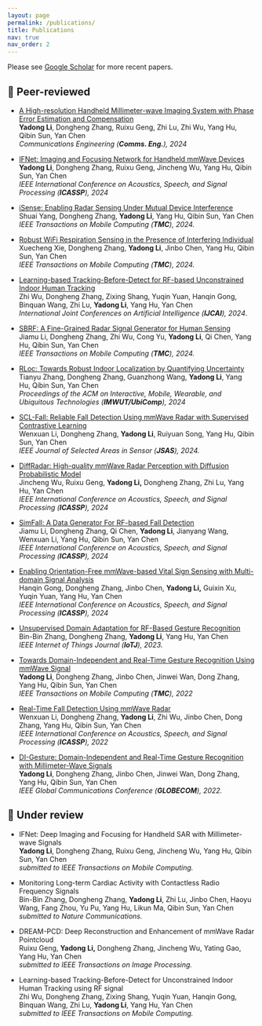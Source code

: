 ```yaml
---
layout: page
permalink: /publications/
title: Publications
nav: true
nav_order: 2
---
```


<p>
Please see <a href="https://scholar.google.com/citations?user=iZWM3pAAAAAJ&hl=en">Google Scholar</a> for more recent papers.
</p>

## 📜 Peer-reviewed

-  [A High-resolution Handheld Millimeter-wave Imaging System with Phase Error Estimation and Compensation](https://www.nature.com/articles/s44172-023-00156-2)  
  **Yadong Li**, Dongheng Zhang, Ruixu Geng, Zhi Lu, Zhi Wu, Yang Hu, Qibin Sun, Yan Chen  
  *Communications Engineering (**Comms. Eng.**), 2024*
   
- [IFNet: Imaging and Focusing Network for Handheld mmWave Devices](https://ieeexplore.ieee.org/document/10447461)  
  **Yadong Li**, Dongheng Zhang, Ruixu Geng, Jincheng Wu, Yang Hu, Qibin Sun, Yan Chen  
  *IEEE International Conference on Acoustics, Speech, and Signal Processing (**ICASSP**), 2024*
  
- [iSense: Enabling Radar Sensing Under Mutual Device Interference](https://ieeexplore.ieee.org/document/10476710)  
  Shuai Yang, Dongheng Zhang, **Yadong Li**, Yang Hu, Qibin Sun, Yan Chen  
   *IEEE Transactions on Mobile Computing (**TMC**), 2024.*
  
- [Robust WiFi Respiration Sensing in the Presence of Interfering Individual](https://ieeexplore.ieee.org/document/10379134)  
  Xuecheng Xie, Dongheng Zhang, **Yadong Li**, Jinbo Chen, Yang Hu, Qibin Sun, Yan Chen  
  *IEEE Transactions on Mobile Computing (**TMC**), 2024.*
  
- [Learning-based Tracking-Before-Detect for RF-based Unconstrained Indoor Human Tracking](https://www.ijcai.org/proceedings/2024/674)  
  Zhi Wu, Dongheng Zhang, Zixing Shang, Yuqin Yuan, Hanqin Gong, Binquan Wang, Zhi Lu, **Yadong Li**, Yang Hu, Yan Chen  
  *International Joint Conferences on Artificial Intelligence (**IJCAI**), 2024*.
  
- [SBRF: A Fine-Grained Radar Signal Generator for Human Sensing](https://ieeexplore.ieee.org/document/10596954)  
  Jiamu Li, Dongheng Zhang, Zhi Wu, Cong Yu, **Yadong Li**, Qi Chen, Yang Hu, Qibin Sun, Yan Chen  
  *IEEE Transactions on Mobile Computing (**TMC**), 2024.*
  
- [RLoc: Towards Robust Indoor Localization by Quantifying Uncertainty](https://dl.acm.org/doi/abs/10.1145/3631437)  
  Tianyu Zhang, Dongheng Zhang, Guanzhong Wang, **Yadong Li**, Yang Hu, Qibin Sun, Yan Chen  
  *Proceedings of the ACM on Interactive, Mobile, Wearable, and Ubiquitous Technologies (**IMWUT/UbiComp**), 2024*

- [SCL-Fall: Reliable Fall Detection Using mmWave Radar with Supervised Contrastive Learning](https://ieeexplore.ieee.org/abstract/document/10716775)  
  Wenxuan Li, Dongheng Zhang, **Yadong Li**, Ruiyuan Song, Yang Hu, Qibin Sun, Yan Chen  
  *IEEE Journal of Selected Areas in Sensor (**JSAS**), 2024.*

- [DiffRadar: High-quality mmWave Radar Perception with Diffusion Probabilistic Model](https://ieeexplore.ieee.org/document/10448324)  
  Jincheng Wu, Ruixu Geng, **Yadong Li,** Dongheng Zhang, Zhi Lu, Yang Hu, Yan Chen  
  *IEEE International Conference on Acoustics, Speech, and Signal Processing (**ICASSP**), 2024*

- [SimFall: A Data Generator For RF-based Fall Detection](https://ieeexplore.ieee.org/document/10446234)  
  Jiamu Li, Dongheng Zhang, Qi Chen, **Yadong Li**, Jianyang Wang, Wenxuan Li, Yang Hu, Qibin Sun, Yan Chen  
  *IEEE International Conference on Acoustics, Speech, and Signal Processing (**ICASSP**), 2024*
    
- [Enabling Orientation-Free mmWave-based Vital Sign Sensing with Multi-domain Signal Analysis](https://ieeexplore.ieee.org/document/10448323)    
  Hanqin Gong, Dongheng Zhang, Jinbo Chen, **Yadong Li,** Guixin Xu, Yuqin Yuan, Yang Hu, Yan Chen  
  *IEEE International Conference on Acoustics, Speech, and Signal Processing (**ICASSP**), 2024*
    
- [Unsupervised Domain Adaptation for RF-Based Gesture Recognition](https://ieeexplore.ieee.org/abstract/document/10147269)  
  Bin-Bin Zhang, Dongheng Zhang, **Yadong Li**, Yang Hu, Yan Chen  
  *IEEE Internet of Things Journal (**IoTJ**), 2023.*
   
 - [Towards Domain-Independent and Real-Time Gesture Recognition Using mmWave Signal](https://ieeexplore.ieee.org/abstract/document/9894724)  
  **Yadong Li**, Dongheng Zhang, Jinbo Chen, Jinwei Wan, Dong Zhang, Yang Hu, Qibin Sun, Yan Chen  
  *IEEE Transactions on Mobile Computing (**TMC**), 2022*

- [Real-Time Fall Detection Using mmWave Radar](https://ieeexplore.ieee.org/document/9747153)  
  Wenxuan Li, Dongheng Zhang, **Yadong Li**, Zhi Wu, Jinbo Chen, Dong Zhang, Yang Hu, Qibin Sun, Yan Chen  
  *IEEE International Conference on Acoustics, Speech, and Signal Processing (**ICASSP**), 2022*
    
- [DI-Gesture: Domain-Independent and Real-Time Gesture Recognition with Millimeter-Wave Signals](https://ieeexplore.ieee.org/document/10001175)   
  **Yadong Li**, Dongheng Zhang, Jinbo Chen, Jinwei Wan, Dong Zhang, Yang Hu, Qibin Sun, Yan Chen  
  *IEEE Global Communications Conference (**GLOBECOM**), 2022.*


## 📜 Under review

- IFNet: Deep Imaging and Focusing for Handheld SAR with Millimeter-wave Signals  
  **Yadong Li**, Dongheng Zhang, Ruixu Geng, Jincheng Wu, Yang Hu, Qibin Sun, Yan Chen  
  *submitted to IEEE Transactions on Mobile Computing.*
    
- Monitoring Long-term Cardiac Activity with Contactless Radio Frequency Signals  
  Bin-Bin Zhang, Dongheng Zhang, **Yadong Li**, Zhi Lu, Jinbo Chen, Haoyu Wang, Fang Zhou, Yu Pu, Yang Hu, Likun Ma, Qibin Sun, Yan Chen  
  *submitted to Nature Communications.*
    
- DREAM-PCD: Deep Reconstruction and Enhancement of mmWave Radar Pointcloud  
  Ruixu Geng, **Yadong Li,** Dongheng Zhang, Jincheng Wu, Yating Gao, Yang Hu, Yan Chen  
  *submitted to IEEE Transactions on Image Processing.*
    
- Learning-based Tracking-Before-Detect for Unconstrained Indoor Human Tracking using RF signal                   
  Zhi Wu, Dongheng Zhang, Zixing Shang, Yuqin Yuan, Hanqin Gong, Binquan Wang, Zhi Lu, **Yadong Li**, Yang Hu, Yan Chen  
  *submitted to IEEE Transactions on Mobile Computing.*
    

